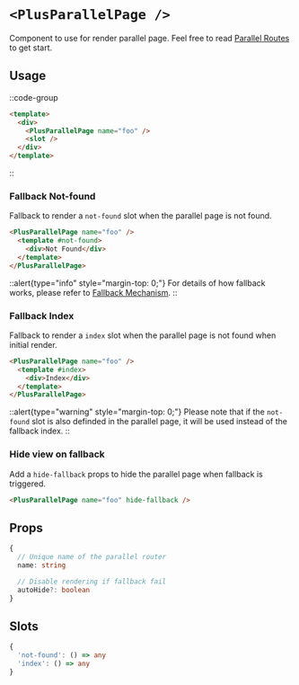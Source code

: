 # `<PlusParallelPage />`

Component to use for render parallel page. Feel free to read [Parallel Routes](/routing/parallel-routes) to get start.

## Usage

::code-group
```html [layouts/default.vue]{3}
<template>
  <div>
    <PlusParallelPage name="foo" />
    <slot />
  </div>
</template>
```
::

### Fallback Not-found

Fallback to render a `not-found` slot when the parallel page is not found.

```html {2-4}
<PlusParallelPage name="foo" />
  <template #not-found>
    <div>Not Found</div>
  </template>
</PlusParallelPage>
```

::alert{type="info" style="margin-top: 0;"}
For details of how fallback works, please refer to [Fallback Mechanism](/routing/parallel-routes#fallback-mechanism).
::

### Fallback Index

Fallback to render a `index` slot when the parallel page is not found when initial render.

```html {2-4}
<PlusParallelPage name="foo" />
  <template #index>
    <div>Index</div>
  </template>
</PlusParallelPage>
```

::alert{type="warning" style="margin-top: 0;"}
Please note that if the `not-found` slot is also definded in the parallel page, it will be used instead of the fallback index.
::

### Hide view on fallback

Add a `hide-fallback` props to hide the parallel page when fallback is triggered.

```html
<PlusParallelPage name="foo" hide-fallback />
```

## Props

```ts
{
  // Unique name of the parallel router
  name: string

  // Disable rendering if fallback fail
  autoHide?: boolean
}
```

## Slots

```ts
{
  'not-found': () => any
  'index': () => any
}
```
